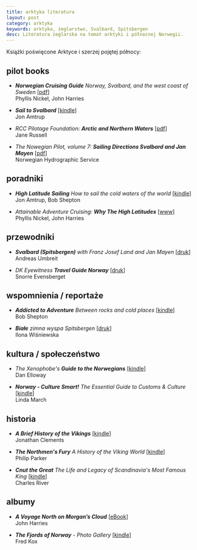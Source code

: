 ```yaml
---
title: arktyka literatura
layout: post
category: arktyka
keywords: arktyka, żeglarstwo, Svalbard, Spitsbergen
desc: Literatura żeglarska na temat arktyki i północnej Norwegii. 
---
```


Książki poświęcone Arktyce i szerzej pojętej północy:


pilot books
-----------
* ***Norwegian Cruising Guide*** *Norway, Svalbard, and the west coast of Sweden*
  [[pdf](http://www.norwegiancruisingguide.com/)]  
  Phyllis Nickel, John Harries  
  
* ***Sail to Svalbard***
  [[kindle](http://www.amazon.co.uk/Sail-Svalbard-Jon-Amtrup-ebook/dp/B0056GW9S4/ref=sr_1_1)]  
  Jon Amtrup   
    
* *RCC Pilotage Foundation:* ***Arctic and Northern Waters***
  [[pdf](http://www.rccpf.org.uk/passage-planning/arctic)]  
  Jane Russell   
  
* *The Nowegian Pilot, volume 7:* ***Sailing Directions Svalbard and Jan Mayen***
  [[pdf](http://www.statkart.no/en/Kart/Nautical-Publications/The-Norwegian-Pilot-Guide/)]  
  Norwegian Hydrographic Service   
  
  
poradniki
---------
* ***High Latitude Sailing*** *How to sail the cold waters of the world*
  [[kindle](http://www.amazon.co.uk/High-Latitude-Sailing-waters-world-ebook/dp/B00KDYK2FQ/ref=sr_1_1)]  
  Jon Amtrup, Bob Shepton   
  
* *Attainable Adventure Cruising:* ***Why The High Latitudes***
  [[www](http://www.morganscloud.com/series/why-the-high-latitudes/)]  
  Phyllis Nickel, John Harries  



przewodniki
------------
* ***Svalbard (Spitsbergen)*** *with Franz Josef Land and Jan Mayen*
  [[druk](http://www.amazon.co.uk/Svalbard-Spitsbergen-Franz-Travel-Guides/dp/1841624594/ref=sr_1_1)]    
  Andreas Umbreit  
    
* *DK Eyewitness* ***Travel Guide Norway***
  [[druk](http://www.amazon.co.uk/DK-Eyewitness-Travel-Guide-Norway/dp/1405368918/ref=sr_1_1)]   
  Snorre Evensberget                                                 


wspomnienia / reportaże
------------------------
* ***Addicted to Adventure*** *Between rocks and cold places*
  [[kindle](http://www.amazon.co.uk/Addicted-Adventure-Between-rocks-places-ebook/dp/B00JKLRKXK/ref=sr_1_1)]  
  Bob Shepton  
  
* ***Białe*** *zimna wyspa Spitsbergen*
  [[druk](https://czarne.com.pl/katalog/ksiazki/biale)]  
  Ilona Wiśniewska  


kultura / społeczeństwo
-----------------------

* *The Xenophobe's* ***Guide to the Norwegians***
  [[kindle](http://www.amazon.co.uk/Xenophobes-Guide-Norwegians-Guides-ebook/dp/B00GL9R84U/ref=sr_1_1)]   
  Dan Elloway   

* ***Norway - Culture Smart!*** *The Essential Guide to Customs & Culture*
  [[kindle](http://www.amazon.co.uk/Norway-Culture-Smart-Essential-Customs-ebook/dp/B004445986/ref=sr_1_1)]    
  Linda March   


historia
---------
* ***A Brief History of the Vikings***
  [[kindle](http://www.amazon.co.uk/Brief-History-Vikings-Jonathan-Clements-ebook/dp/B00AJN9KHC/ref=sr_1_1)]   
  Jonathan Clements    

* ***The Northmen's Fury*** *A History of the Viking World*
  [[kindle](http://www.amazon.co.uk/Northmens-Fury-History-Viking-World-ebook/dp/B00EKOBXE4/ref=sr_1_sc_1)]   
  Philip Parker   
  
* ***Cnut the Great*** *The Life and Legacy of Scandinavia's Most Famous King*
  [[kindle](http://www.amazon.co.uk/Cnut-Great-Legacy-Scandinavias-Famous-ebook/dp/B00N84BMES/ref=sr_1_1)]    
  Charles River  
  

albumy
-------
* ***A Voyage North on Morgan’s Cloud***
  [[eBook](http://www.morganscloud.com/2012/10/07/arctic-voyage-ebook/)]   
  John Harries   

* ***The Fjords of Norway*** *- Photo Gallery*
  [[kindle](http://www.amazon.co.uk/Fjords-Norway-Photo-Gallery-ebook/dp/B00NU5VNIK/ref=sr_1_1)]  
  Fred Kox  


